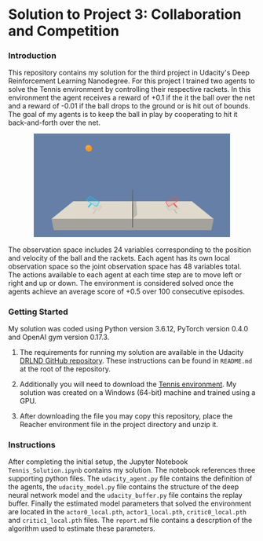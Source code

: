 
# Solution to Project 3: Collaboration and Competition

### Introduction

This repository contains my solution for the third project in Udacity's Deep Reinforcement Learning Nanodegree. For this project I trained two agents to solve the Tennis environment by controlling their respective rackets. In this environment the agent receives a reward of +0.1 if the it the ball over the net and a reward of -0.01 if the ball drops to the ground or is hit out of bounds. The goal of my agents is to keep the ball in play by cooperating to hit it back-and-forth over the net.

<p align="center"> <img src="tennis.png" width="400"> </p>

The observation space includes 24 variables corresponding to the position and velocity of the ball and the rackets. Each agent has its own local observation space so the joint observation space has 48 variables total. The actions available to each agent at each time step are to move left or right and up or down. The environment is considered solved once the agents achieve an average score of +0.5 over 100 consecutive episodes.

### Getting Started

My solution was coded using Python version 3.6.12, PyTorch version 0.4.0 and OpenAI gym version 0.17.3.

1. The requirements for running my solution are available in the Udacity [DRLND GitHub repository](https://github.com/udacity/deep-reinforcement-learning#dependencies). These instructions can be found in `README.md` at the root of the repository.

2. Additionally you will need to download the [Tennis environment](https://s3-us-west-1.amazonaws.com/udacity-drlnd/P3/Tennis/Tennis_Windows_x86_64.zip). My solution was created on a Windows (64-bit) machine and trained using a GPU.

3. After downloading the file you may copy this repository, place the Reacher environment file in the project directory and unzip it. 

### Instructions

After completing the initial setup, the Jupyter Notebook `Tennis_Solution.ipynb` contains my solution. The notebook references three supporting python files. The `udacity_agent.py` file contains the definition of the agents, the `udacity_model.py` file contains the structure of the deep neural network model and the `udacity_buffer.py` file contains the replay buffer. Finally the estimated model parameters that solved the environment are located in the `actor0_local.pth`, `actor1_local.pth`, `critic0_local.pth` and `critic1_local.pth` files. The `report.md` file contains a descrption of the algorithm used to estimate these parameters.
